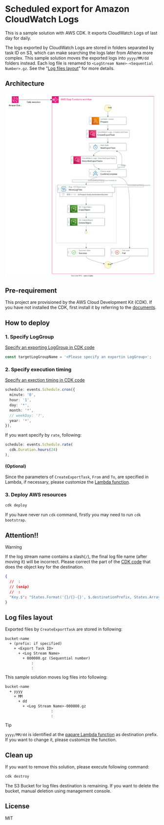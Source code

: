# Scheduled export for Amazon CloudWatch Logs

This is a sample solution with AWS CDK. It exports CloudWatch Logs of last day for daily.

The logs exported by CloudWatch Logs are stored in folders separated by task ID on S3, which can make searching the logs later from Athena more complex. This sample solution moves the exported logs into `yyyy/MM/dd` folders instead. Each log file is renamed to `<LogStream Name>-<Sequential Number>.gz`. See the "[Log files layout](#log-files-layout)" for more details.

## Architecture

![Step Functions state machine flow](./doc/images/architecture.svg)

## Pre-requirement

This project are provisioned by the AWS Cloud Development Kit (CDK). If you have not installed the CDK, first install it by referring to the [documents](https://docs.aws.amazon.com/cdk/v2/guide/getting_started.html).

## How to deploy

### 1. Specify LogGroup

[Specify an exporting LogGroup in CDK code](./lib/stack.ts#L19)

```typescript
const targetLogGroupName = '<Please specify an exportin LogGroup>';
```

### 2. Specify execution timing

[Specify an exection timing in CDK code](./lib/stack.ts#L301-#L308)

```typescript
schedule: events.Schedule.cron({
  minute: '0',
  hour: '1',
  day: '*',
  month: '*',
  // weekDay: '?',
  year: '*',
}),
```

If you want specify by `rate`, following:

```typescript
schedule: events.Schedule.rate(
  cdk.Duration.hours(24)
),
```

#### (Optional)

Since the parameters of `CreateExportTask`, `From` and `To`, are specified in Lambda, if necessary, please customize the [Lambda function](./assets/functions/prepare/app.ts).

### 3. Deploy AWS resources

```sh
cdk deploy
```

If you have never run `cdk` command, firstly you may need to run `cdk bootstrap`.

## Attention!!

> [!WARNING]
> If the log stream name contains a slash(`/`), the final log file name (after moving it) will be incorrect. Please correct the part of the [CDK code](./lib/stack.ts#L186) that does the object key for the destination.

```json
{
  //  :
  // (snip)
  //  :
  "Key.$": "States.Format('{}/{}-{}', $.destinationPrefix, States.ArrayGetItem(States.StringSplit($.value.Key, '/'), 2), States.ArrayGetItem(States.StringSplit($.value.Key, '/'), 3))"
}
```

## Log files layout

Exported files by `CreateExportTask` are stored in following:

```
bucket-name
  + (prefix: if specified)
    + <Export Task ID>
      + <Log Stream Name>
        + 000000.gz (Sequential number)
            :
            :
```

This sample solution moves log files into following:

```
bucket-name
  + yyyy
    + MM
      + dd
        + <Log Stream Name>-000000.gz
                     :
                     :
```

> [!Tip]
> `yyyy/MM/dd` is identified at the [papare Lambda function](./assets/functions/prepare/app.ts#L41-L46) as destination prefix. If you want to change it, please customize the function.

## Clean up

If you want to remove this solution, please execute following command:

```sh
cdk destroy
```

The S3 Bucket for log files destination is remaining. If you want to delete the bucket, manual deletion using management console.

## License

MIT
